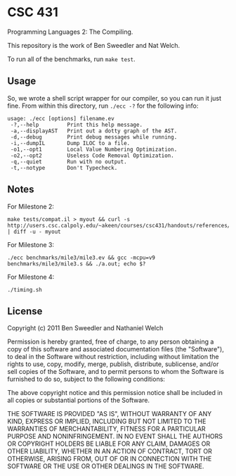 # CSC 431

Programming Languages 2: The Compiling.

This repository is the work of Ben Sweedler and Nat Welch.

To run all of the benchmarks, run `make test`.

## Usage

So, we wrote a shell script wrapper for our compiler, so you can run it just fine. From within this directory, run `./ecc -?` for the following info:

    usage: ./ecc [options] filename.ev
     -?,--help         Print this help message.
     -a,--displayAST   Print out a dotty graph of the AST.
     -d,--debug        Print debug messages while running.
     -i,--dumpIL       Dump ILOC to a file.
     -o1,--opt1        Local Value Numbering Optimization.
     -o2,--opt2        Useless Code Removal Optimization.
     -q,--quiet        Run with no output.
     -t,--notype       Don't Typecheck.

## Notes

For Milestone 2:

    make tests/compat.il > myout && curl -s http://users.csc.calpoly.edu/~akeen/courses/csc431/handouts/references/compat.out | diff -u - myout

For Milestone 3:

    ./ecc benchmarks/mile3/mile3.ev && gcc -mcpu=v9 benchmarks/mile3/mile3.s && ./a.out; echo $?

For Milestone 4:

    ./timing.sh

## License

Copyright (c) 2011 Ben Sweedler and Nathaniel Welch

Permission is hereby granted, free of charge, to any person obtaining a copy
of this software and associated documentation files (the "Software"), to deal
in the Software without restriction, including without limitation the rights
to use, copy, modify, merge, publish, distribute, sublicense, and/or sell
copies of the Software, and to permit persons to whom the Software is
furnished to do so, subject to the following conditions:

The above copyright notice and this permission notice shall be included in
all copies or substantial portions of the Software.

THE SOFTWARE IS PROVIDED "AS IS", WITHOUT WARRANTY OF ANY KIND, EXPRESS OR
IMPLIED, INCLUDING BUT NOT LIMITED TO THE WARRANTIES OF MERCHANTABILITY,
FITNESS FOR A PARTICULAR PURPOSE AND NONINFRINGEMENT. IN NO EVENT SHALL THE
AUTHORS OR COPYRIGHT HOLDERS BE LIABLE FOR ANY CLAIM, DAMAGES OR OTHER
LIABILITY, WHETHER IN AN ACTION OF CONTRACT, TORT OR OTHERWISE, ARISING FROM,
OUT OF OR IN CONNECTION WITH THE SOFTWARE OR THE USE OR OTHER DEALINGS IN
THE SOFTWARE.
